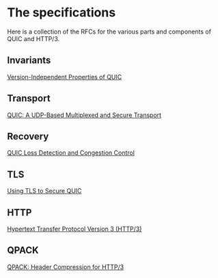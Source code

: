 # The specifications

Here is a collection of the RFCs for the various parts and
components of QUIC and HTTP/3.

## Invariants

[Version-Independent Properties of QUIC](https://datatracker.ietf.org/doc/html/rfc8999)

## Transport

[QUIC: A UDP-Based Multiplexed and Secure Transport](https://datatracker.ietf.org/doc/html/rfc9000)

## Recovery

[QUIC Loss Detection and Congestion Control](https://datatracker.ietf.org/doc/html/rfc9002)

## TLS

[Using TLS to Secure QUIC](https://datatracker.ietf.org/doc/html/rfc9001)

## HTTP

[Hypertext Transfer Protocol Version 3 (HTTP/3)](https://datatracker.ietf.org/doc/html/rfc9114)

## QPACK

[QPACK: Header Compression for HTTP/3](https://datatracker.ietf.org/doc/html/rfc9204)
